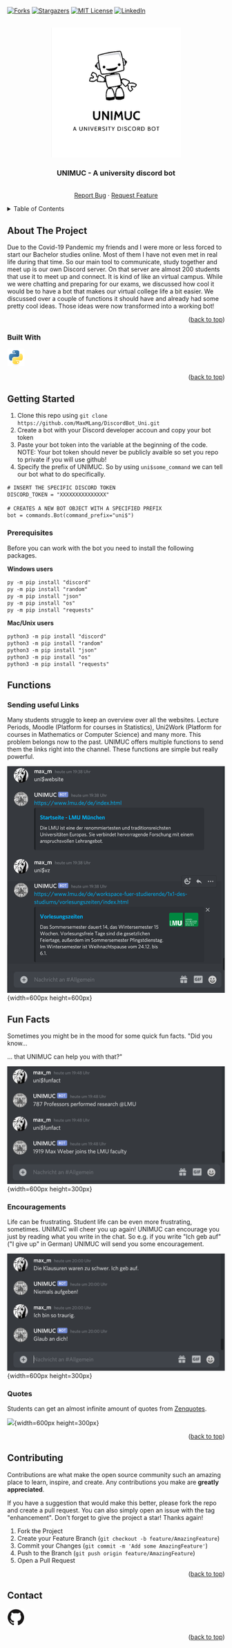 <!-- PROJECT SHIELDS -->
[![Forks][forks-shield]][forks-url]
[![Stargazers][stars-shield]][stars-url]
[![MIT License][license-shield]][license-url]
[![LinkedIn][linkedin-shield]][linkedin-url]



<!-- PROJECT LOGO -->
<br />
<div align="center">
  <a href="https://github.com/maxmlang/DiscordBot_Uni">
    <img src="images/unimuc-logo.png" alt="Logo" width="300" height="300">
  </a>

  <h3 align="center">UNIMUC - A university discord bot</h3>

  <p align="center">
    <br />
    <a href="https://github.com/othneildrew/Best-README-Template/issues">Report Bug</a>
    ·
    <a href="https://github.com/othneildrew/Best-README-Template/issues">Request Feature</a>
  </p>
</div>



<!-- TABLE OF CONTENTS -->
<details>
  <summary>Table of Contents</summary>
  <ol>
    <li>
      <a href="#about-the-project">About The Project</a>
      <ul>
        <li><a href="#built-with">Built With</a></li>
      </ul>
    </li>
    <li>
      <a href="#getting-started">Getting Started</a>
      <ul>
        <li><a href="#prerequisites">Prerequisites</a></li>
        <li><a href="#installation">Installation</a></li>
      </ul>
    </li>
    <li><a href="#usage">Usage</a></li>
    <li><a href="#roadmap">Roadmap</a></li>
    <li><a href="#contributing">Contributing</a></li>
    <li><a href="#license">License</a></li>
    <li><a href="#contact">Contact</a></li>
    <li><a href="#acknowledgments">Acknowledgments</a></li>
  </ol>
</details>



<!-- ABOUT THE PROJECT -->
## About The Project

Due to the Covid-19 Pandemic my friends and I were more or less forced to start our Bachelor studies online. Most of them I have not even met in real life during that time. So our main tool to communicate, study together and meet up is our own Discord server. 
On that server are almost 200 students that use it to meet up and connect. It is kind of like an virtual campus. While we were chatting and preparing for our exams, we discussed how cool it would be to have a bot that makes our virtual college life a bit easier. We discussed over a couple of functions it should have and already had some pretty cool ideas. 
Those ideas were now transformed into a working bot! 
<p align="right">(<a href="#readme-top">back to top</a>)</p>



### Built With

<a href="https://www.python.org" target="_blank" rel="noreferrer"> <img src="https://raw.githubusercontent.com/devicons/devicon/master/icons/python/python-original.svg" alt="python" width="40" height="40"/></a>

<p align="right">(<a href="#readme-top">back to top</a>)</p>



<!-- GETTING STARTED -->
## Getting Started
1. Clone this repo using `git clone https://github.com/MaxMLang/DiscordBot_Uni.git`
2. Create a bot with your Discord developer accoun and copy your bot token
3. Paste your bot token into the variable at the beginning of the code. NOTE: Your bot token should never be publicly avaible so set you repo to private if you will use github!
4. Specify the prefix of UNIMUC. So by using `uni$some_command` we can tell our bot what to do specifically.
```{python, eval= FALSE}
# INSERT THE SPECIFIC DISCORD TOKEN
DISCORD_TOKEN = "XXXXXXXXXXXXXXX"

# CREATES A NEW BOT OBJECT WITH A SPECIFIED PREFIX
bot = commands.Bot(command_prefix="uni$")
```


### Prerequisites
Before you can work with the bot you need to install the following packages.

**Windows users**
```
py -m pip install "discord"
py -m pip install "random"
py -m pip install "json"
py -m pip install "os" 
py -m pip install "requests" 
```

**Mac/Unix users**
```
python3 -m pip install "discord"
python3 -m pip install "random"
python3 -m pip install "json"
python3 -m pip install "os" 
python3 -m pip install "requests" 
```

<!-- USAGE EXAMPLES -->
## Functions

### Sending useful Links
Many students struggle to keep an overview over all the websites. Lecture Periods, Moodle (Platform for courses in Statistics), Uni2Work (Platform for courses in Mathematics or Computer Science) and many more. This problem belongs now to the past. UNIMUC offers multiple functions to send them the links right into the channel. These functions are simple but really powerful. 

![Photo of the commands and bot reponse in Discord](images/usage-web-links.png){width=600px height=600px}

## Fun Facts
Sometimes you might be in the mood for some quick fun facts. "Did you know... 

... that UNIMUC can help you with that?"

![Screenshot Output](images/usage-funfact.png){width=600px height=300px}

### Encouragements
Life can be frustrating. Student life can be even more frustrating, sometimes. UNIMUC will cheer you up again! 
UNIMUC can encourage you just by reading what you write in the chat. So e.g. if you write "Ich geb auf" ("I give up" in German) UNIMUC will send you some encouragement.

![Output](images/usage-motivation.png){width=600px height=300px}

### Quotes
Students can get an almost infinite amount of quotes from [Zenquotes](https://zenquotes.io).

![](images/usage-quotes.png){width=600px height=300px}

<p align="right">(<a href="#readme-top">back to top</a>)</p>

<!-- CONTRIBUTING -->
## Contributing

Contributions are what make the open source community such an amazing place to learn, inspire, and create. Any contributions you make are **greatly appreciated**.

If you have a suggestion that would make this better, please fork the repo and create a pull request. You can also simply open an issue with the tag "enhancement".
Don't forget to give the project a star! Thanks again!

1. Fork the Project
2. Create your Feature Branch (`git checkout -b feature/AmazingFeature`)
3. Commit your Changes (`git commit -m 'Add some AmazingFeature'`)
4. Push to the Branch (`git push origin feature/AmazingFeature`)
5. Open a Pull Request

<p align="right">(<a href="#readme-top">back to top</a>)</p>

<!-- CONTACT -->
## Contact

<a href="https://github.com/MaxMLang" target="_blank" rel="noreferrer"> <img src="https://raw.githubusercontent.com/devicons/devicon/master/icons/github/github-original.svg" alt="Github" width="40" height="40"/></a>

<p align="right">(<a href="#readme-top">back to top</a>)</p>


<!-- MARKDOWN LINKS & IMAGES -->
<!-- https://www.markdownguide.org/basic-syntax/#reference-style-links -->
[forks-shield]: https://img.shields.io/github/forks/othneildrew/Best-README-Template.svg?style=for-the-badge
[forks-url]: https://github.com/othneildrew/Best-README-Template/network/members
[stars-shield]: https://img.shields.io/github/stars/othneildrew/Best-README-Template.svg?style=for-the-badge
[stars-url]: https://github.com/othneildrew/Best-README-Template/stargazers
[license-shield]: https://img.shields.io/github/license/othneildrew/Best-README-Template.svg?style=for-the-badge
[license-url]: https://github.com/othneildrew/Best-README-Template/blob/master/LICENSE.txt
[linkedin-shield]: https://img.shields.io/badge/-LinkedIn-black.svg?style=for-the-badge&logo=linkedin&colorB=555
[linkedin-url]: https://www.linkedin.com/in/maxmlang/

